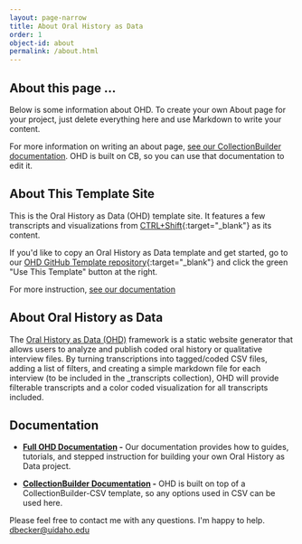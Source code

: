 ```yaml
---
layout: page-narrow
title: About Oral History as Data
order: 1
object-id: about
permalink: /about.html
---
```


## About this page ... 

Below is some information about OHD. To create your own About page for your project, just delete everything here and use Markdown to write your content. 

For more information on writing an about page, [see our CollectionBuilder documentation](https://collectionbuilder.github.io/cb-docs/docs/pages/interpretive/). OHD is built on CB, so you can use that documentation to edit it.

## About This Template Site 

This is the Oral History as Data (OHD) template site. It features a few transcripts and visualizations from [CTRL+Shift](https://ctrl-shift.org/){:target="_blank"} as its content. 

If you'd like to copy an Oral History as Data template and get started, go to our [OHD GitHub Template repository](https://github.com/oralhistoryasdata/template){:target="_blank"} and click the green "Use This Template" button at the right. 

For more instruction, [see our documentation](https://oralhistoryasdata.github.io/docs/)

## About Oral History as Data

The [Oral History as Data (OHD)](https://github.com/oralhistoryasdata/) framework is a static website generator that allows users to analyze and publish coded oral history or qualitative interview files. By turning transcriptions into tagged/coded CSV files, adding a list of filters, and creating a simple markdown file for each interview (to be included in the _transcripts collection), OHD will provide filterable transcripts and a color coded visualization for all transcripts included. 


## Documentation

- **[Full OHD Documentation](https://oralhistoryasdata.github.io/docs/) -** Our documentation provides how to guides, tutorials, and stepped instruction for building your own Oral History as Data project.  

- **[CollectionBuilder Documentation](https://oralhistoryasdata.github.io/docs/) -** OHD is built on top of a CollectionBuilder-CSV template, so any options used in CSV can be used here. 


Please feel free to contact me with any questions. I'm happy to help. <dbecker@uidaho.edu>


 



